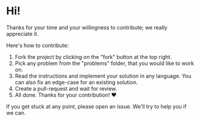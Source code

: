 # Hi!

Thanks for your time and your willingness to contribute; we really appreciate it.  

Here's how to contribute:

1. Fork the project by clicking on the "fork" button at the top right.
2. Pick any problem from the "problems" folder, that you would like to work on.
3. Read the instructions and implement your solution in any language. You can also fix an edge-case for an existing solution.
4. Create a pull-request and wait for review.
5. All done. Thanks for your contribution! :heart:

If you get stuck at any point, please open an issue. We'll try to help you if we can.

